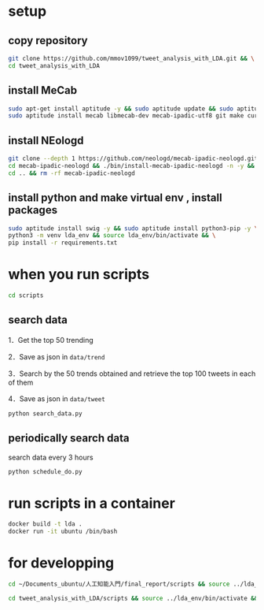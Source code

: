 # setup
## copy repository
```bash
git clone https://github.com/mmov1099/tweet_analysis_with_LDA.git && \
cd tweet_analysis_with_LDA
```
## install MeCab
```bash
sudo apt-get install aptitude -y && sudo aptitude update && sudo aptitude upgrade -y && \
sudo aptitude install mecab libmecab-dev mecab-ipadic-utf8 git make curl xz-utils file -y && sudo cp /etc/mecabrc /usr/local/etc/
```
## install NEologd
```bash
git clone --depth 1 https://github.com/neologd/mecab-ipadic-neologd.git && \
cd mecab-ipadic-neologd && ./bin/install-mecab-ipadic-neologd -n -y && \
cd .. && rm -rf mecab-ipadic-neologd
```
## install python and make virtual env , install packages
```bash
sudo aptitude install swig -y && sudo aptitude install python3-pip -y \
python3 -m venv lda_env && source lda_env/bin/activate && \
pip install -r requirements.txt
```

# when you run scripts
```bash
cd scripts
```

## search data
1．Get the top 50 trending

2．Save as json in `data/trend`

3．Search by the 50 trends obtained and retrieve the top 100 tweets in each of them

4．Save as json in `data/tweet`

```bash
python search_data.py
```

## periodically search data
search data every 3 hours
```bash
python schedule_do.py
```

# run scripts in a container
```bash
docker build -t lda .
docker run -it ubuntu /bin/bash
```

# for developping
```bash
cd ~/Documents_ubuntu/人工知能入門/final_report/scripts && source ../lda_env/bin/activate && python schedule_do.py
```
```bash
cd tweet_analysis_with_LDA/scripts && source ../lda_env/bin/activate && python schedule_do.py
```